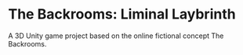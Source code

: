 # The Backrooms: Liminal Laybrinth

A 3D Unity game project based on the online fictional concept The Backrooms.
